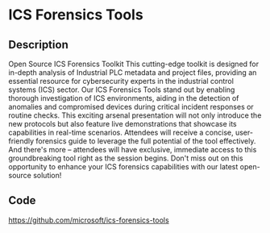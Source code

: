# ICS Forensics Tools

## Description
Open Source ICS Forensics Toolkit This cutting-edge toolkit is designed for in-depth analysis of Industrial PLC metadata and project files, providing an essential resource for cybersecurity experts in the industrial control systems (ICS) sector. Our ICS Forensics Tools stand out by enabling thorough investigation of ICS environments, aiding in the detection of anomalies and compromised devices during critical incident responses or routine checks. This exciting arsenal presentation will not only introduce the new protocols but also feature live demonstrations that showcase its capabilities in real-time scenarios. Attendees will receive a concise, user-friendly forensics guide to leverage the full potential of the tool effectively. And there's more – attendees will have exclusive, immediate access to this groundbreaking tool right as the session begins. Don't miss out on this opportunity to enhance your ICS forensics capabilities with our latest open-source solution!

## Code
https://github.com/microsoft/ics-forensics-tools
